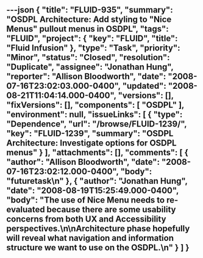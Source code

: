 ---json
{
  "title": "FLUID-935",
  "summary": "OSDPL Architecture: Add styling to \"Nice Menus\" pullout menus in OSDPL",
  "tags": "FLUID",
  "project": {
    "key": "FLUID",
    "title": "Fluid Infusion"
  },
  "type": "Task",
  "priority": "Minor",
  "status": "Closed",
  "resolution": "Duplicate",
  "assignee": "Jonathan Hung",
  "reporter": "Allison Bloodworth",
  "date": "2008-07-16T23:02:03.000-0400",
  "updated": "2008-08-21T11:04:14.000-0400",
  "versions": [],
  "fixVersions": [],
  "components": [
    "OSDPL"
  ],
  "environment": null,
  "issueLinks": [
    {
      "type": "Dependence",
      "url": "/browse/FLUID-1239/",
      "key": "FLUID-1239",
      "summary": "OSDPL Architecture: Investigate options for OSDPL menus"
    }
  ],
  "attachments": [],
  "comments": [
    {
      "author": "Allison Bloodworth",
      "date": "2008-07-16T23:02:12.000-0400",
      "body": "futuretask\n"
    },
    {
      "author": "Jonathan Hung",
      "date": "2008-08-19T15:25:49.000-0400",
      "body": "The use of Nice Menu needs to re-evaluated because there are some usability concerns from both UX and Accessibility perspectives.\n\nArchitecture phase hopefully will reveal what navigation and information structure we want to use on the OSDPL.\n"
    }
  ]
}
---

        